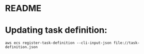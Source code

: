 # README

# Updating task definition:

`aws ecs register-task-definition --cli-input-json file://task-definition.json`